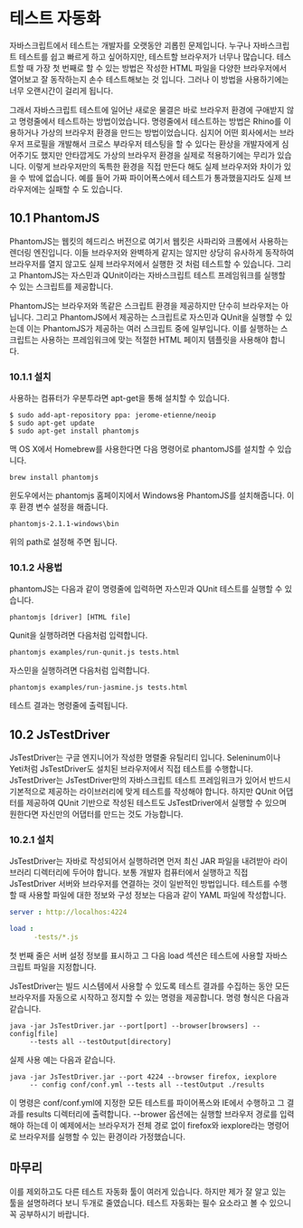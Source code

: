 # 테스트 자동화
자바스크립트에서 테스트는 개발자를 오랫동안 괴롭힌 문제입니다. 누구나 자바스크립트 테스트를 쉽고 빠르게 하고 싶어하지만, 테스트할 브라우저가 너무나 많습니다. 테스트할 때 가장 첫 번째로 할 수 있는 방법은 작성한 HTML 파일을 다양한 브라우저에서 열어보고 잘 동작하는지 손수 테스트해보는 것 입니다. 그러나 이 방법을 사용하기에는 너무 오랜시간이 걸리게 됩니다.

그래서 자바스크립트 테스트에 일어난 새로운 물결은 바로 브라우저 환경에 구애받지 않고 명령줄에서 테스트하는 방법이었습니다. 명령줄에서 테스트하는 방법은 Rhino를 이용하거나 가상의 브라우저 환경을 만드는 방법이었습니다. 심지어 어떤 회사에서는 브라우저 프로필을 개발해서 크로스 부라우저 테스팅을 할 수 있다는 환상을 개발자에게 심어주기도 했지만 안타깝게도 가상의 브라우저 환경을 실제로 적용하기에는 무리가 있습니다. 이렇게 브라우저만의 독특한 환경을 직접 만든다 해도 실제 브라우저와 차이가 있을 수 밖에 없습니다. 예를 들어 가짜 파이어폭스에서 테스트가 통과했을지라도 실제 브라우저에는 실패할 수 도 있습니다.

## 10.1 PhantomJS
PhantomJS는 웹킷의 헤드리스 버전으로 여기서 웹킷은 사파리와 크롬에서 사용하는 렌더링 엔진입니다. 이들 브라우저와 완벽하게 같지는 않지만 상당히 유사하게 동작하여 브라우저를 열지 않고도 실제 브라우저에서 실행한 것 처럼 테스트할 수 있습니다. 그리고 PhantomJS는 자스민과 QUnit이라는 자바스크립트 테스트 프레임워크를 실행할 수 있는 스크립트를 제공합니다.

PhantomJS는 브라우저와 똑같은 스크립트 환경을 제공하지만 단수히 브라우저는 아닙니다. 그리고 PhantomJS에서 제공하는 스크립트로 자스민과 QUnit을 실행할 수 있는데 이는 PhantomJS가 제공하는 여러 스크립트 중에 일부입니다. 이를 실행하는 스크립트는 사용하는 프레임워크에 맞는 적절한 HTML 페이지 템플릿을 사용해야 합니다.

### 10.1.1 설치

사용하는 컴퓨터가 우분투라면 apt-get을 통해 설치할 수 있습니다.
```
$ sudo add-apt-repository ppa: jerome-etienne/neoip
$ sudo apt-get update
$ sudo apt-get install phantomjs
```

맥 OS X에서 Homebrew를 사용한다면 다음 명령어로 phantomJS를 설치할 수 있습니다.
```
brew install phantomjs
```
윈도우에서는 phantomjs 홈페이지에서 Windows용 PhantomJS를 설치해줍니다. 이후 환경 변수 설정을 해줍니다.
```
phantomjs-2.1.1-windows\bin
```
위의 path로 설정해 주면 됩니다.

### 10.1.2 사용법

phantomJS는 다음과 같이 명령줄에 입력하면 자스민과 QUnit 테스트를 실행할 수 있습니다.
```
phantomjs [driver] [HTML file]
```
Qunit을 실행하려면 다음처럼 입력합니다.
```
phantomjs examples/run-qunit.js tests.html
```
자스민을 실행하려면 다음처럼 입력합니다.
```
phantomjs examples/run-jasmine.js tests.html
```
테스트 결과는 명령줄에 출력됩니다.

## 10.2 JsTestDriver
JsTestDriver는 구글 엔지니어가 작성한 명렬줄 유틸리티 입니다. Seleninum이나 Yeti처럼 JsTestDriver도 설치된 브라우저에서 직접 테스트를 수행합니다. JsTestDriver는 JsTestDriver만의 자바스크립트 테스트 프레임워크가 있어서 반드시 기본적으로 제공하는 라이브러리에 맞게 테스트를 작성해야 합니다. 하지만 QUnit 어댑터를 제공하여 QUnit 기반으로 작성된 테스트도 JsTestDriver에서 실행할 수 있으며 원한다면 자신만의 어댑터를 만드는 것도 가능합니다.

### 10.2.1 설치
JsTestDriver는 자바로 작성되어서 실행하려면 먼저 최신 JAR 파일을 내려받아 라이브러리 디렉터리에 두어야 합니다. 보통 개발자 컴퓨터에서 실행하고 직접 JsTestDriver 서버와 브라우저를 연결하는 것이 일반적인 방법입니다. 테스트를 수행할 때 사용할 파일에 대한 정보와 구성 정보는 다음과 같이 YAML 파일에 작성합니다.
```yaml
server : http://localhos:4224

load :
      -tests/*.js
```
첫 번째 줄은 서버 설정 정보를 표시하고 그 다음 load 섹션은 테스트에 사용할 자바스크립트 파일을 지정합니다.

JsTestDriver는 빌드 시스템에서 사용할 수 있도록 테스트 결과를 수집하는 동안 모든 브라우저를 자동으로 시작하고 정지할 수 있는 명령을 제공합니다. 명령 형식은 다음과 같습니다.
```
java -jar JsTestDriver.jar --port[port] --browser[browsers] --config[file] 
     --tests all --testOutput[directory]
```
실제 사용 예는 다음과 같습니다.
```
java -jar JsTestDriver.jar --port 4224 --browser firefox, iexplore 
     -- config conf/conf.yml --tests all --testOutput ./results
```
이 명령은 conf/conf.yml에 지정한 모든 테스트를 파이어폭스와 IE에서 수행하고 그 결과를 results 디렉터리에 출력합니다. --brower 옵션에는 실행할 브라우저 경로를 입력해야 하는데 이 예제에서는 브라우저가 전체 경로 없이 firefox와 iexplore라는 명령어로 브라우저를 실행할 수 있는 환경이라 가정했습니다.

## 마무리
이를 제외하고도 다른 테스트 자동화 툴이 여러게 있습니다. 하지만 제가 잘 알고 있는 툴을 설명하려다 보니 두개로 줄였습니다. 테스트 자동화는 필수 요소라고 볼 수 있으니 꼭 공부하시기 바랍니다.